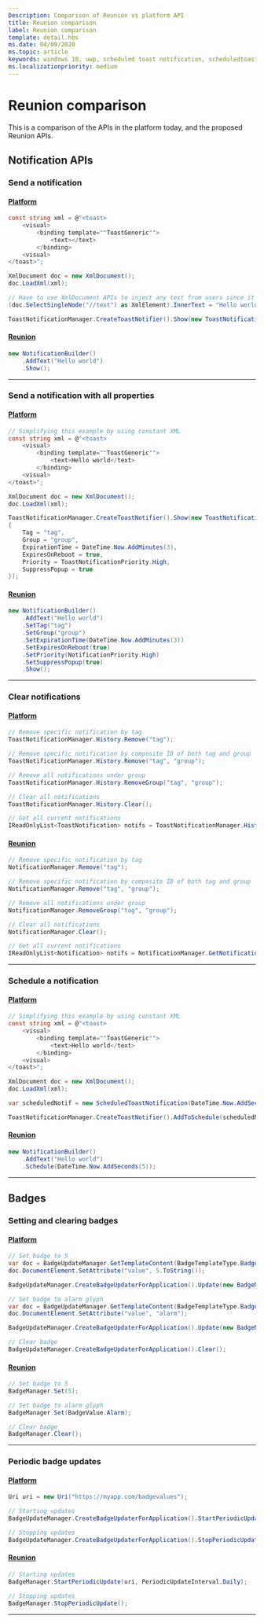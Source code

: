 ```yaml
---
Description: Comparison of Reunion vs platform API
title: Reunion comparison
label: Reunion comparison
template: detail.hbs
ms.date: 04/09/2020
ms.topic: article
keywords: windows 10, uwp, scheduled toast notification, scheduledtoastnotification, how to, quickstart, getting started, code sample, walkthrough
ms.localizationpriority: medium
---
```


# Reunion comparison

This is a comparison of the APIs in the platform today, and the proposed Reunion APIs.

## Notification APIs

### Send a notification

#### [Platform](#tab/platform)

```csharp
const string xml = @"<toast>
    <visual>
        <binding template=""ToastGeneric"">
            <text></text>
        </binding>
    <visual>
</toast>";

XmlDocument doc = new XmlDocument();
doc.LoadXml(xml);

// Have to use XmlDocument APIs to inject any text from users since it must be properly XML escaped
(doc.SelectSingleNode("//text") as XmlElement).InnerText = "Hello world";

ToastNotificationManager.CreateToastNotifier().Show(new ToastNotification(doc));
```

#### [Reunion](#tab/reunion)

```csharp
new NotificationBuilder()
    .AddText("Hello world")
    .Show();
```

---

### Send a notification with all properties

#### [Platform](#tab/platform)

```csharp
// Simplifying this example by using constant XML
const string xml = @"<toast>
    <visual>
        <binding template=""ToastGeneric"">
            <text>Hello world</text>
        </binding>
    <visual>
</toast>";

XmlDocument doc = new XmlDocument();
doc.LoadXml(xml);

ToastNotificationManager.CreateToastNotifier().Show(new ToastNotification(doc)
{
    Tag = "tag",
    Group = "group",
    ExpirationTime = DateTime.Now.AddMinutes(3),
    ExpiresOnReboot = true,
    Priority = ToastNotificationPriority.High,
    SuppressPopup = true
});
```

#### [Reunion](#tab/reunion)

```csharp
new NotificationBuilder()
    .AddText("Hello world")
    .SetTag("tag")
    .SetGroup("group")
    .SetExpirationTime(DateTime.Now.AddMinutes(3))
    .SetExpiresOnReboot(true)
    .SetPriority(NotificationPriority.High)
    .SetSuppressPopup(true)
    .Show();
```

---

### Clear notifications

#### [Platform](#tab/platform)

```csharp
// Remove specific notification by tag
ToastNotificationManager.History.Remove("tag");

// Remove specific notification by composite ID of both tag and group
ToastNotificationManager.History.Remove("tag", "group");

// Remove all notifications under group
ToastNotificationManager.History.RemoveGroup("tag", "group");

// Clear all notifications
ToastNotificationManager.History.Clear();

// Get all current notifications
IReadOnlyList<ToastNotification> notifs = ToastNotificationManager.History.GetHistory();
```

#### [Reunion](#tab/reunion)

```csharp
// Remove specific notification by tag
NotificationManager.Remove("tag");

// Remove specific notification by composite ID of both tag and group
NotificationManager.Remove("tag", "group");

// Remove all notifications under group
NotificationManager.RemoveGroup("tag", "group");

// Clear all notifications
NotificationManager.Clear();

// Get all current notifications
IReadOnlyList<Notification> notifs = NotificationManager.GetNotifications();
```

---


### Schedule a notification

#### [Platform](#tab/platform)

```csharp
// Simplifying this example by using constant XML
const string xml = @"<toast>
    <visual>
        <binding template=""ToastGeneric"">
            <text>Hello world</text>
        </binding>
    <visual>
</toast>";

XmlDocument doc = new XmlDocument();
doc.LoadXml(xml);

var scheduledNotif = new ScheduledToastNotification(DateTime.Now.AddSeconds(5), doc);

ToastNotificationManager.CreateToastNotifier().AddToSchedule(scheduledNotif);
```

#### [Reunion](#tab/reunion)

```csharp
new NotificationBuilder()
    .AddText("Hello world")
    .Schedule(DateTime.Now.AddSeconds(5));
```

---


## Badges

### Setting and clearing badges

#### [Platform](#tab/platform)

```csharp
// Set badge to 5
var doc = BadgeUpdateManager.GetTemplateContent(BadgeTemplateType.BadgeNumber);
doc.DocumentElement.SetAttribute("value", 5.ToString());

BadgeUpdateManager.CreateBadgeUpdaterForApplication().Update(new BadgeNotification(doc));

// Set badge to alarm glyph
var doc = BadgeUpdateManager.GetTemplateContent(BadgeTemplateType.BadgeGlyph);
doc.DocumentElement.SetAttribute("value", "alarm");

BadgeUpdateManager.CreateBadgeUpdaterForApplication().Update(new BadgeNotification(doc));

// Clear badge
BadgeUpdateManager.CreateBadgeUpdaterForApplication().Clear();
```

#### [Reunion](#tab/reunion)

```csharp
// Set badge to 5
BadgeManager.Set(5);

// Set badge to alarm glyph
BadgeManager.Set(BadgeValue.Alarm);

// Clear badge
BadgeManager.Clear();
```

---



### Periodic badge updates

#### [Platform](#tab/platform)

```csharp
Uri uri = new Uri("https://myapp.com/badgevalues");

// Starting updates
BadgeUpdateManager.CreateBadgeUpdaterForApplication().StartPeriodicUpdate(uri, PeriodicUpdateRecurrence.Daily);

// Stopping updates
BadgeUpdateManager.CreateBadgeUpdaterForApplication().StopPeriodicUpdate();
```

#### [Reunion](#tab/reunion)

```csharp
// Starting updates
BadgeManager.StartPeriodicUpdate(uri, PeriodicUpdateInterval.Daily);

// Stopping updates
BadgeManager.StopPeriodicUpdate();
```

---
